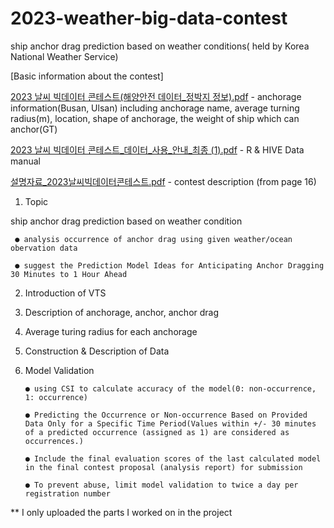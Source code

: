 # 2023-weather-big-data-contest
ship anchor drag prediction based on weather conditions( held by Korea National Weather Service)


[Basic information about the contest]


[2023 날씨 빅데이터 콘테스트(해양안전 데이터_정박지 정보).pdf](https://github.com/hyel0000/2023-weather-big-data-contest/files/13329477/2023._.pdf) - anchorage information(Busan, Ulsan) 
including anchorage name, average turning radius(m), location, shape of anchorage, the weight of ship which can anchor(GT)


[2023 날씨 빅데이터 콘테스트_데이터_사용_안내_최종 (1).pdf](https://github.com/hyel0000/2023-weather-big-data-contest/files/13329497/2023._._._._.1.pdf) - R & HIVE Data manual


[설명자료_2023날씨빅데이터콘테스트.pdf](https://github.com/hyel0000/2023-weather-big-data-contest/files/13329566/_2023.pdf) - contest description (from page 16)



  
1. Topic

ship anchor drag prediction based on weather condition

     ● analysis occurrence of anchor drag using given weather/ocean obervation data 

     ● suggest the Prediction Model Ideas for Anticipating Anchor Dragging 30 Minutes to 1 Hour Ahead

2. Introduction of VTS
   
3. Description of anchorage, anchor, anchor drag
   
4. Average turing radius for each anchorage
   
5. Construction & Description of Data
   
6. Model Validation
    
       ● using CSI to calculate accuracy of the model(0: non-occurrence, 1: occurrence)

       ● Predicting the Occurrence or Non-occurrence Based on Provided Data Only for a Specific Time Period(Values within +/- 30 minutes of a predicted occurrence (assigned as 1) are considered as occurrences.)

       ● Include the final evaluation scores of the last calculated model in the final contest proposal (analysis report) for submission

       ● To prevent abuse, limit model validation to twice a day per registration number




** I only uploaded the parts I worked on in the project














